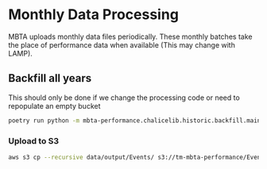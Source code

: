 # Monthly Data Processing

MBTA uploads monthly data files periodically. These monthly batches take the place of performance data when available (This may change with LAMP).

## Backfill all years

This should only be done if we change the processing code or need to repopulate an empty bucket

```sh
poetry run python -m mbta-performance.chalicelib.historic.backfill.main
```

### Upload to S3

```sh
aws s3 cp --recursive data/output/Events/ s3://tm-mbta-performance/Events/
```
